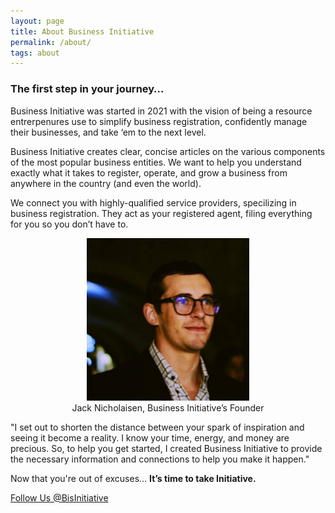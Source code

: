 ```yaml
---
layout: page
title: About Business Initiative
permalink: /about/
tags: about
---
```


### The first step in your journey…

Business Initiative was started in 2021 with the vision of being a resource entrerpenures use to simplify business registration, confidently manage their businesses, and take ‘em to the next level.

Business Initiative creates clear, concise articles on the various components of the most popular business entities. We want to help you understand exactly what it takes to register, operate, and grow a business from anywhere in the country (and even the world). 

We connect you with highly-qualified service providers, specilizing in business registration. They act as your registered agent, filing everything for you so you don’t have to. 

<figure>
<center>
<img alt="businessinitiative.org" src="/images/jack-nicholaisen-business-initiative.jpeg" width="260" height="260"/> 
<figcaption> Jack Nicholaisen, Business Initiative’s Founder
</figcaption>
</center>
  </figure>

"I set out to shorten the distance between your spark of inspiration and seeing it become a reality. I know your time, energy, and money are precious. So, to help you get started, I created Business Initiative to provide the necessary information and connections to help you make it happen." 

Now that you're out of excuses… **It’s time to take Initiative.**

[Follow Us @BisInitiative](https://twitter.com/BisInitiative?ref_src=twsrc%5Etfw)
